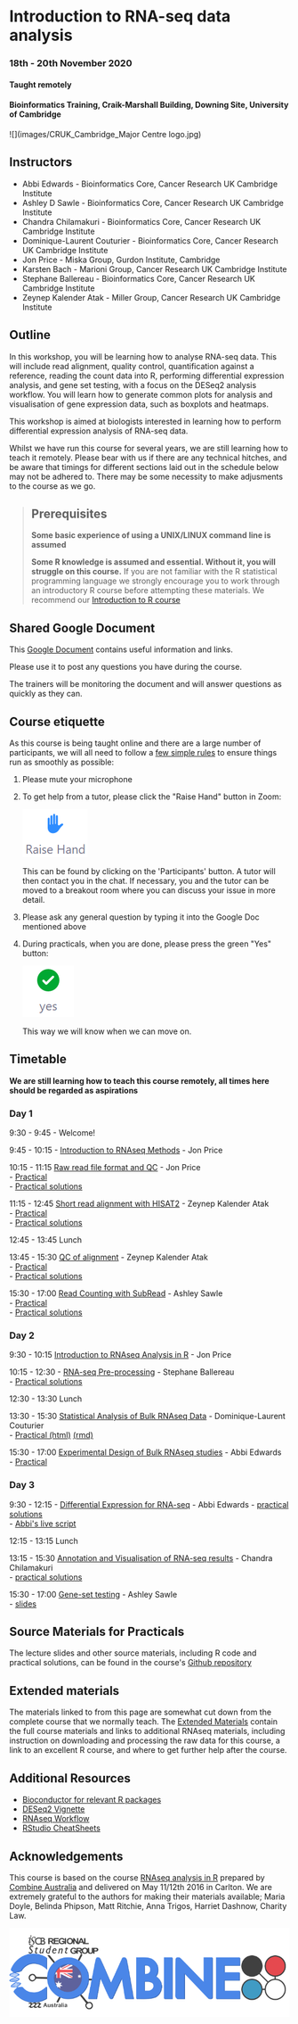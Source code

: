 # Introduction to RNA-seq data analysis 
### 18th - 20th November 2020
#### Taught remotely
#### Bioinformatics Training, Craik-Marshall Building, Downing Site, University of Cambridge

![](images/CRUK_Cambridge_Major Centre logo.jpg)

## Instructors

* Abbi Edwards - Bioinformatics Core, Cancer Research UK Cambridge Institute
* Ashley D Sawle - Bioinformatics Core, Cancer Research UK Cambridge Institute
* Chandra Chilamakuri - Bioinformatics Core, Cancer Research UK Cambridge Institute
* Dominique-Laurent Couturier - Bioinformatics Core, Cancer Research UK Cambridge Institute 
* Jon Price - Miska Group, Gurdon Institute, Cambridge
* Karsten Bach - Marioni Group, Cancer Research UK Cambridge Institute
* Stephane Ballereau - Bioinformatics Core, Cancer Research UK Cambridge Institute
* Zeynep Kalender Atak - Miller Group, Cancer Research UK Cambridge Institute

## Outline

In this workshop, you will be learning how to analyse RNA-seq data. This will
include read alignment, quality control, quantification against a reference,
reading the count data into R, performing differential expression analysis, and
gene set testing, with a focus on the DESeq2 analysis workflow. You will learn
how to generate common plots for analysis and visualisation of gene expression
data, such as boxplots and heatmaps. 

This workshop is aimed at biologists interested in learning how to perform
differential expression analysis of RNA-seq data. 

Whilst we have run this course for several years, we are still learning how to
teach it remotely.  Please bear with us if there are any technical hitches, and
be aware that timings for different sections laid out in the schedule below may
not be adhered to. There may be some necessity to make adjusments to the course
as we go.

> ## Prerequisites
>
> __**Some basic experience of using a UNIX/LINUX command line is assumed**__
> 
> __**Some R knowledge is assumed and essential. Without it, you
> will struggle on this course.**__ 
> If you are not familiar with the R statistical programming language we
> strongly encourage you to work through an introductory R course before
> attempting these materials.
> We recommend our [Introduction to R course](https://bioinformatics-core-shared-training.github.io/r-intro/)

## Shared Google Document

This [Google Document](https://docs.google.com/document/d/1zXoe3pyWBDbvPZ0JUZu0TU_HLTgFDtDPtL8Bpk0etFc/edit) contains useful information and links.

Please use it to post any questions you have during the course.

The trainers will be monitoring the document and will answer questions as quickly
as they can.

## Course etiquette

As this course is being taught online and there are a large number of participants,
we will all need to follow a [few simple rules](https://docs.google.com/presentation/d/e/2PACX-1vQv9nTlsdRC9iZJU138tLL1jrwNoryp8P-FnXxb_ugOOWjbav4QHTLYLLZj2KK4kTO0_3x3VlzSdrUu/pub?start=false&loop=false&delayms=3000) to ensure things run as smoothly as possible:

1. Please mute your microphone

2. To get help from a tutor, please click the "Raise Hand" button in Zoom:

    ![](images/raise_hand.png)
   
   This can be found by clicking on the 'Participants' button. A tutor will
   then contact you in the chat. If necessary, you and the tutor can be moved
   to a breakout room where you can discuss your issue in more detail.

3. Please ask any general question by typing it into the Google Doc mentioned above

4. During practicals, when you are done, please press the green "Yes" button: 
    
    ![](images/yes_button.png)

   This way we will know when we can move on.

## Timetable

**We are still learning how to teach this course remotely, all times here should be
regarded as aspirations**

### Day 1

9:30 - 9:45 - Welcome! <!-- Ash -->

9:45 - 10:15 - [Introduction to RNAseq
Methods](html/A_Introduction_to_RNAseq_Methods.html) - Jon Price  

10:15 - 11:15 [Raw read file format and QC](html/B_FastQC.html)   - Jon Price  
    - [Practical](html/B_FastQC_practical.html)  
    - [Practical solutions](html/B_FastQC_practical.Solutions.html)

11:15 - 12:45 [Short read alignment with HISAT2](html/C_Alignment_with_HISAT2.html)   - Zeynep Kalender Atak  
    - [Practical](html/C_Alignment_with_HISAT2_practical.html)  
    - [Practical solutions](html/C_Alignment_with_HISAT2.Solutions.html)

12:45 - 13:45 Lunch

13:45 - 15:30 [QC of alignment](html/D_QC_of_aligned_reads.html) - Zeynep Kalender Atak  
    - [Practical](html/D_QC_of_aligned_reads_practical.html)  
    - [Practical solutions](html/D_QC_of_aligned_reads.Solutions.html)

15:30 - 17:00 [Read Counting with SubRead](html/E_Read_Counts_with_Subread.html)   - Ashley Sawle  
    - [Practical](html/E_Read_Counts_with_Subread.practical.html)  
    - [Practical solutions](html/E_Read_Counts_with_Subread.Solutions.html)

<!-- Goodbye: Ash -->

### Day 2

<!-- Welcome: Abbi -->

9:30 - 10:15  [Introduction to RNAseq Analysis in R](html/01_Introduction_to_RNAseq_Analysis_in_R.html) - Jon Price   

10:15 - 12:30 - [RNA-seq Pre-processing](html/02_Preprocessing_Data.html) - 
Stephane Ballereau  
    - [Practical solutions](html/02_Preprocessing_Data.Solutions.html)

12:30 - 13:30 Lunch

13:30 - 15:30 [Statistical Analysis of Bulk RNAseq Data](html/StatsRNAseq_Couturier_20201117.pdf)    - Dominique-Laurent  
Couturier     
    - [Practical (html)](html/StatsRNAseq_Couturier_20201117.html) [(rmd)](html/StatsRNAseq_Couturier_20201117.Rmd)  

15:30 - 17:00 [Experimental Design of Bulk RNAseq studies](html/ExperimentalDesignCourse_Nagarajan_20-05-2020.pdf)   - Abbi Edwards   
    - [Practical](html/RNAseq_ExperimentalDesignPractical.pdf)    

<!-- Goodbye: Abbi -->

### Day 3

<!-- Welcome: Abbi  -->

9:30 - 12:15 - [Differential Expression for
RNA-seq](html/04_DE_analysis_with_DESeq2.html) - Abbi Edwards 
    - [practical solutions](html/04_DE_analysis.Solutions.html)  
    - [Abbi's live script](live_scripts/Deseq2.R)

12:15 - 13:15 Lunch

13:15 - 15:30 [Annotation and Visualisation of RNA-seq
results](html/05_Annotation_and_Visualisation.html) - Chandra Chilamakuri    
    - [practical solutions](html/05_Annotation_and_Visualisation.Solutions.html)

15:30 - 17:00 [Gene-set testing](html/06_Gene_set_testing.html) - Ashley Sawle  
    - [slides](html/06_Introduction_to_Functional_Analysis_in_R.html)
<!--     - [practical solutions](html/06_Gene_set_testing.Solutions.html)  -->

<!-- Goodbye: Ash -->

## Source Materials for Practicals

The lecture slides and other source materials, including R code and 
practical solutions, can be found in the course's [Github 
repository](https://github.com/bioinformatics-core-shared-training/RNAseq_November_2020_remote)

## Extended materials

The materials linked to from this page are somewhat cut down from the complete
course that we normally teach. The [Extended Materials](Extended_index.md)
contain the full course materials and links to additional RNAseq materials,
including instruction on downloading and processing the raw data for this
course, a link to an excellent R course, and where to get further help after
the course.

## Additional Resources

* [Bioconductor for relevant R packages](https://bioconductor.org/)
* [DESeq2 Vignette](https://bioconductor.org/packages/release/bioc/vignettes/DESeq2/inst/doc/DESeq2.html)  
* [RNAseq Workflow](http://master.bioconductor.org/packages/release/workflows/vignettes/rnaseqGene/inst/doc/rnaseqGene.html)  
* [RStudio CheatSheets](https://rstudio.com/resources/cheatsheets/)

## Acknowledgements

This course is based on the course [RNAseq analysis in
R](http://combine-australia.github.io/2016-05-11-RNAseq/) prepared by [Combine
Australia](https://combine.org.au/) and delivered on May 11/12th 2016 in
Carlton. We are extremely grateful to the authors for making their materials
available; Maria Doyle, Belinda Phipson, Matt Ritchie, Anna Trigos, Harriet
Dashnow, Charity Law.

![](images/combine_banner_small.png)
